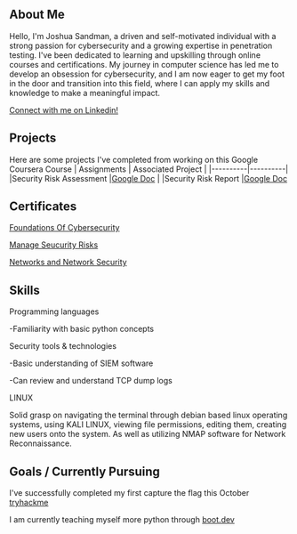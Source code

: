 ## About Me
Hello, I'm Joshua Sandman, a driven and self-motivated individual with a strong passion for cybersecurity and a growing expertise in penetration testing.
I've been dedicated to learning and upskilling through online courses and certifications.
My journey in computer science has led me to develop an obsession for cybersecurity, and I am now eager to get my foot in the door and transition into this field, where I can apply my skills and knowledge to make a meaningful impact.

[Connect with me on Linkedin!](https://www.linkedin.com/in/joshua-sandman-09a05b273/)

## Projects
Here are some projects I've completed from working on this Google Coursera Course
| Assignments             | Associated Project                                                                                                                     |
|----------|----------|
|Security Risk Assessment |[Google Doc](https://docs.google.com/document/d/1v2ex9vBMk36ks_DUxlDCkG41rabpCI5gU1Y5Gm91hPA/edit?usp=sharing)                                    |
|Security Risk Report     |[Google Doc](https://docs.google.com/document/d/1rF2nDeeDaNCyPGPsXbJiT6k8MmX0wCZJLHPolUPNO7U/edit?usp=sharing&resourcekey=0-8nlUauS8SRJ896762npvtA)

## Certificates 
[Foundations Of Cybersecurity](https://coursera.org/share/12efcb154914d0de9c05812586916c17)

[Manage Seucurity Risks](https://coursera.org/share/cae37dd9dc99c4341f92784c886f18a6)

[Networks and Network Security](https://coursera.org/share/1619a389331096a0ea955ac861449645)

## Skills
Programming languages 

-Familiarity with basic python concepts

Security tools & technologies

-Basic understanding of SIEM software

-Can review and understand TCP dump logs

LINUX

Solid grasp on navigating the terminal through debian based linux operating systems, using KALI LINUX, viewing file permissions, editing them, creating new users onto the system. As well as utilizing NMAP software for Network Reconnaissance.



## Goals / Currently Pursuing 

I've successfully completed my first capture the flag this October [tryhackme](https://tryhackme.com/r/room/mrrobot)

I am currently teaching myself more python through [boot.dev](https://www.boot.dev/tracks/backend)








